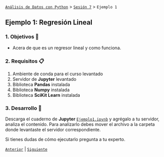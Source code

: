 [`Análisis de Datos con Python`](../../README.md) > [`Sesión 7`](../README.md) > `Ejemplo 1`

## Ejemplo 1: Regresión Lineal

### 1. Objetivos :dart:

- Acera de que es un regresor lineal y como funciona.

### 2. Requisitos :clipboard:

1. Ambiente de conda para el curso levantado
1. Servidor de __Jupyter__ levantado
1. Biblioteca __Pandas__ instalada
1. Biblioteca __Numpy__ instalada
1. Biblioteca __SciKit Learn__ instalada

### 3. Desarrollo :rocket:

Descarga el cuaderno de __Jupyter__ [`Ejemplo1.ipynb`](codigos/Ejemplo1.ipynb) y agrégalo a tu servidor, analiza el contenido. Para analizarlo debes mover el archivo a la carpeta donde levantaste el servidor correspondiente.

Si tienes dudas de cómo ejecutarlo pregunta a tu experto.

[`Anterior`](../README.md#insregresión-línealins) | [`Siguiente`](../reto02/README.md)
